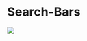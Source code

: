 # Search-Bars
![](https://user-images.githubusercontent.com/68815149/134805624-b8d078e5-50a9-45c2-9f13-02eb4473df80.png)
